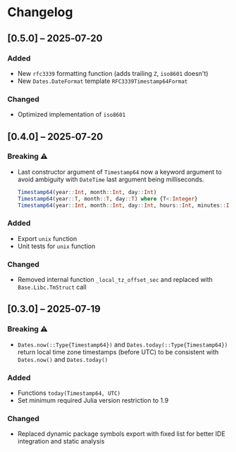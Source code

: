 # Changelog

## [0.5.0] – 2025‑07‑20

### Added

-   New `rfc3339` formatting function (adds trailing `Z`, `iso8601` doesn't)
-   New `Dates.DateFormat` template `RFC3339Timestamp64Format`

### Changed

-   Optimized implementation of `iso8601`

## [0.4.0] – 2025‑07‑20

### Breaking ⚠️

-   Last constructor argument of `Timestamp64` now a keyword argument to avoid ambiguity with `DateTime` last argument being milliseconds.

    ```julia
    Timestamp64(year::Int, month::Int, day::Int)
    Timestamp64(year::T, month::T, day::T) where {T<:Integer}
    Timestamp64(year::Int, month::Int, day::Int, hours::Int, minutes::Int=0, seconds::Int=0; nanoseconds::Int=0)
    ```

### Added

-   Export `unix` function
-   Unit tests for `unix` function

### Changed

-   Removed internal function `_local_tz_offset_sec` and replaced with `Base.Libc.TmStruct` call

## [0.3.0] – 2025‑07‑19

### Breaking ⚠️

-   `Dates.now(::Type{Timestamp64})` and `Dates.today(::Type{Timestamp64})` return local time zone timestamps (before UTC) to be consistent with `Dates.now()` and `Dates.today()`

### Added

-   Functions `today(Timestamp64, UTC)`
-   Set minimum required Julia version restriction to 1.9

### Changed

-   Replaced dynamic package symbols export with fixed list for better IDE integration and static analysis
